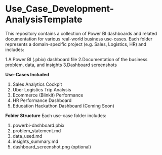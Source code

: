 # Use_Case_Development-AnalysisTemplate
This repository contains a collection of Power BI dashboards and related documentation for various real-world business use-cases. 
Each folder represents a domain-specific project (e.g. Sales, Logistics, HR) and includes:

1.A Power BI (.pbix) dashboard file
2.Documentation of the business problem, data, and insights
3.Dashboard screenshots

**Use-Cases Included**
  1. Sales Analytics Cockpit
  2. Uber Logistics Trip Analysis
  3. Ecommerce (Blinkit) Performance
  4. HR Performance Dashboard
  5. Education Hackathon Dashboard (Coming Soon)

**Folder Structure**
Each use-case folder includes:
 1. powerbi-dashboard.pbix
 2. problem_statement.md
 3. data_used.md
 4. insights_summary.md
 5. dashboard_screenshot.png (optional)

